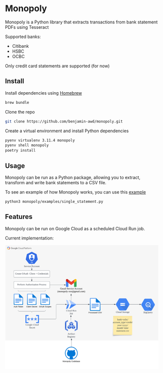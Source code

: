 # Monopoly
Monopoly is a Python library that extracts transactions from bank statement PDFs using Tesseract

Supported banks:
- Citibank
- HSBC
- OCBC

Only credit card statements are supported (for now)

## Install
Install dependencies using [Homebrew](https://brew.sh/)
```bash
brew bundle
```

Clone the repo
```bash
git clone https://github.com/benjamin-awd/monopoly.git
```

Create a virtual environment and install Python dependencies
```bash
pyenv virtualenv 3.11.4 monopoly
pyenv shell monopoly
poetry install
```

## Usage
Monopoly can be run as a Python package, allowing you to extract, transform and write bank statements to a CSV file.

To see an example of how Monopoly works, you can use this [example](monopoly/examples/single_statement.py)
```bash
python3 monopoly/examples/single_statement.py
```

## Features
Monopoly can be run on Google Cloud as a scheduled Cloud Run job.

Current implementation:

![Screenshot](docs/monopoly_gcp.png)
